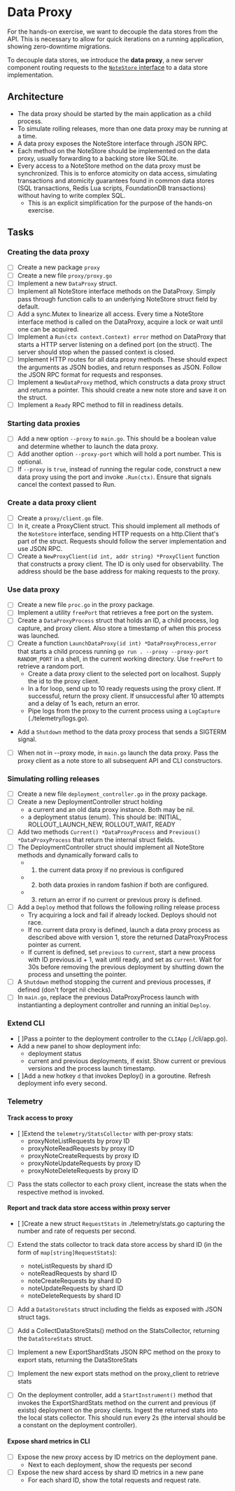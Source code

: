 # Data Proxy

For the hands-on exercise, we want to decouple the data stores from the API. This is necessary to allow for quick iterations on a running application, showing zero-downtime migrations.

To decouple data stores, we introduce the **data proxy**, a new server component routing requests to the [`NoteStore` interface](./store/types.go) to a data store implementation.

## Architecture

- The data proxy should be started by the main application as a child process.
- To simulate rolling releases, more than one data proxy may be running at a time.
- A data proxy exposes the NoteStore interface through JSON RPC.
- Each method on the NoteStore should be implemented on the data proxy, usually forwarding to a backing store like SQLite.
- Every access to a NoteStore method on the data proxy must be synchronized. This is to enforce atomicity on data access, simulating transactions and atomicity guarantees found in common data stores (SQL transactions, Redis Lua scripts, FoundationDB transactions) without having to write complex SQL.
  - This is an explicit simplification for the purpose of the hands-on exercise.

## Tasks

### Creating the data proxy

- [ ] Create a new package `proxy`
- [ ] Create a new file `proxy/proxy.go`
- [ ] Implement a new `DataProxy` struct.
- [ ] Implement all NoteStore interface methods on the DataProxy. Simply pass through function calls to an underlying NoteStore struct field by default.
- [ ] Add a sync.Mutex to linearize all access. Every time a NoteStore interface method is called on the DataProxy, acquire a lock or wait until one can be acquired.
- [ ] Implement a `Run(ctx context.Context) error` method on DataProxy that starts a HTTP server listening on a defined port (on the struct). The server should stop when the passed context is closed.
- [ ] Implement HTTP routes for all data proxy methods. These should expect the arguments as JSON bodies, and return responses as JSON. Follow the JSON RPC format for requests and responses.
- [ ] Implement a `NewDataProxy` method, which constructs a data proxy struct and returns a pointer. This should create a new note store and save it on the struct.
- [ ] Implement a `Ready` RPC method to fill in readiness details.

### Starting data proxies

- [ ] Add a new option `--proxy` to `main.go`. This should be a boolean value and determine whether to launch the data proxy.
- [ ] Add another option `--proxy-port` which will hold a port number. This is optional.
- [ ] If `--proxy` is `true`, instead of running the regular code, construct a new data proxy using the port and invoke `.Run(ctx)`. Ensure that signals cancel the context passed to Run.

### Create a data proxy client

- [ ] Create a `proxy/client.go` file.
- [ ] In it, create a ProxyClient struct. This should implement all methods of the `NoteStore` interface, sending HTTP requests on a http.Client that's part of the struct. Requests should follow the server implementation and use JSON RPC.
- [ ] Create a `NewProxyClient(id int, addr string) *ProxyClient` function that constructs a proxy client. The ID is only used for observability. The address should be the base address for making requests to the proxy.

### Use data proxy

- [ ] Create a new file `proc.go` in the proxy package.
- [ ] Implement a utility `freePort` that retrieves a free port on the system.
- [ ] Create a `DataProxyProcess` struct that holds an ID, a child process, log capture, and proxy client. Also store a timestamp of when this process was launched.
- [ ] Create a function `LaunchDataProxy(id int) *DataProxyProcess,error` that starts a child process running `go run . --proxy --proxy-port RANDOM_PORT` in a shell, in the current working directory. Use `freePort` to retrieve a random port.
  - Create a data proxy client to the selected port on localhost. Supply the id to the proxy client.
  - In a for loop, send up to 10 ready requests using the proxy client. If successful, return the proxy client. If unsuccessful after 10 attempts and a delay of 1s each, return an error.
  - Pipe logs from the proxy to the current process using a `LogCapture` (./telemetry/logs.go).
- Add a `Shutdown` method to the data proxy process that sends a SIGTERM signal.
- [ ] When not in --proxy mode, in `main.go` launch the data proxy. Pass the proxy client as a note store to all subsequent API and CLI constructors.

### Simulating rolling releases

- [ ] Create a new file `deployment_controller.go` in the proxy package.
- [ ] Create a new DeploymentController struct holding
  - a current and an old data proxy instance. Both may be nil.
  - a deployment status (enum). This should be: INITIAL, ROLLOUT_LAUNCH_NEW, ROLLOUT_WAIT, READY
- [ ] Add two methods `Current() *DataProxyProcess` and `Previous() *DataProxyProcess` that return the internal struct fields.
- [ ] The DeploymentController struct should implement all NoteStore methods and dynamically forward calls to
  - 1) the current data proxy if no previous is configured
  - 2) both data proxies in random fashion if both are configured.
  - 3) return an error if no current or previous proxy is defined.
- [ ] Add a `Deploy` method that follows the following rolling release process
  - Try acquiring a lock and fail if already locked. Deploys should not race.
  - If no current data proxy is defined, launch a data proxy process as described above with version 1, store the returned DataProxyProcess pointer as current.
  - If current is defined, set `previous` to `current`, start a new process with ID previous.id + 1, wait until ready, and set as `current`. Wait for 30s before removing the previous deployment by shutting down the process and unsetting the pointer.
- [ ] A `Shutdown` method stopping the current and previous processes, if defined (don't forget nil checks).
- [ ] In `main.go`, replace the previous DataProxyProcess launch with instantianting a deployment controller and running an initial `Deploy`.

### Extend CLI

- [ ]Pass a pointer to the deployment controller to the `CLIApp` (./cli/app.go).
- Add a new panel to show deployment info:
  - deployment status
  - current and previous deployments, if exist. Show current or previous versions and the process launch timestamp.
- [ ]Add a new hotkey `d` that invokes Deploy() in a goroutine. Refresh deployment info every second.

### Telemetry

#### Track access to proxy

- [ ]Extend the `telemetry/StatsCollector` with per-proxy stats:
  - proxyNoteListRequests by proxy ID
  - proxyNoteReadRequests by proxy ID
  - proxyNoteCreateRequests by proxy ID
  - proxyNoteUpdateRequests by proxy ID
  - proxyNoteDeleteRequests by proxy ID
- [ ] Pass the stats collector to each proxy client, increase the stats when the respective method is invoked.

#### Report and track data store access within proxy server

- [ ]Create a new struct `RequestStats` in ./telemetry/stats.go capturing the number and rate of requests per second.
- [ ] Extend the stats collector to track data store access by shard ID (in the form of `map[string]RequestStats`):
  - noteListRequests by shard ID
  - noteReadRequests by shard ID
  - noteCreateRequests by shard ID
  - noteUpdateRequests by shard ID
  - noteDeleteRequests by shard ID

- [ ] Add a `DataStoreStats` struct including the fields as exposed with JSON struct tags.
- [ ] Add a CollectDataStoreStats() method on the StatsCollector, returning the `DataStoreStats` struct.
- [ ] Implement a new ExportShardStats JSON RPC method on the proxy to export stats, returning the DataStoreStats
- [ ] Implement the new export stats method on the proxy_client to retrieve stats
- [ ] On the deployment controller, add a `StartInstrument()` method that invokes the ExportShardStats method on the current and previous (if exists) deployment on the proxy clients. Ingest the returned stats into the local stats collector. This should run every 2s (the interval should be a constant on the deployment controller).

#### Expose shard metrics in CLI

- [ ] Expose the new proxy access by ID metrics on the deployment pane.
  - Next to each deployment, show the requests per second
- [ ] Expose the new shard access by shard ID metrics in a new pane
  - For each shard ID, show the total requests and request rate.
